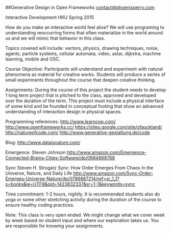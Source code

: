 ##Generative Design in Open Frameworks contact@phoenixperry.com
Interactive Development HKU Spring 2015How do you make an interactive world feel alive? We will use programing to understanding reoccurring forms that often materialize in the world around us and we will mimic that behavior in this class. Topics covered will include:  vectors, physics, drawing techniques, noise, agents, particle systems, cellular automata, video, astar, dijkstra, machine learning, mobile and OSC. Course Objective: Participants will understand and experiment with natural phenomena as material for creative works. Students will produce a series of small experiments throughout the course that deepen creative thinking.Assignments: During the course of this project the student needs to develop 1 long term project that is pitched to the class, approved and developed over the duration of the term. This project must include a physical interface of some kind and be founded in conceptual footing that show an advanced understanding of interaction design in physical spaces. Programming references: http://www.learncpp.com/http://www.openframeworks.cc/https://sites.google.com/site/ofauckland/http://natureofcode.com/http://www.generative-gestaltung.de/codeBlog: http://www.dataisnature.com/Emergence. Steven Johnson http://www.amazon.com/Emergence-Connected-Brains-Cities-Software/dp/0684868768SyncSteven H. StrogatzSync: How Order Emerges From Chaos In the Universe, Nature, and Daily Lifehttp://www.amazon.com/Sync-Order-Emerges-Universe-Nature/dp/0786887214/ref=sr_1_1?s=books&ie=UTF8&qid=1423832337&sr=1-1&keywords=syncTime commitment: 1-2 hours, nightly. It is recommended students also do yoga or some other stretching activity during the duration of the course to ensure healthy coding practices. Note: This class is very open ended. We might change what we cover week by week based on student input and where our exploration takes us. You are responsible for knowing your assignments. 